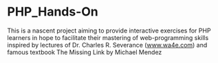# PHP_Hands-On
This is a nascent project aiming to provide interactive exercises for PHP learners in hope to facilitate their mastering of web-programming skills inspired by lectures of Dr. Charles R. Severance (www.wa4e.com) and famous textbook The Missing Link by Michael Mendez
